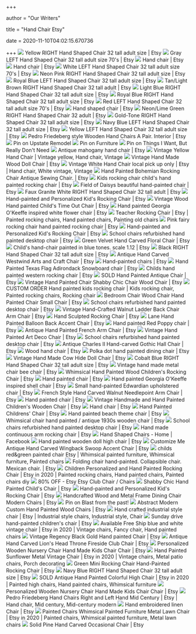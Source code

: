+++
        
author = "Our Writers"
        
title = "Hand Chair Etsy"
        
date = 2020-11-10T04:02:15.670736
        
+++
[ ![](https://i.etsystatic.com/10503258/r/il/0479bc/1604970585/il_570xN.1604970585_44yr.jpg)](https://i.etsystatic.com/10503258/r/il/0479bc/1604970585/il_570xN.1604970585_44yr.jpg) Yellow RIGHT Hand Shaped Chair 32 tall adult size | Etsy
[ ![](https://i.etsystatic.com/10503258/r/il/bb5c35/1852548737/il_570xN.1852548737_im6l.jpg)](https://i.etsystatic.com/10503258/r/il/bb5c35/1852548737/il_570xN.1852548737_im6l.jpg) Gray LEFT Hand Shaped Chair 32 tall adult size 70's | Etsy
[ ![](https://i.etsystatic.com/10503258/r/il/489834/2031388090/il_300x300.2031388090_r8ae.jpg)](https://i.etsystatic.com/10503258/r/il/489834/2031388090/il_300x300.2031388090_r8ae.jpg) Hand chair | Etsy
[ ![](https://i.etsystatic.com/10503258/d/il/90c3ff/2548622874/il_340x270.2548622874_56ob.jpg?version=0)](https://i.etsystatic.com/10503258/d/il/90c3ff/2548622874/il_340x270.2548622874_56ob.jpg?version=0) Hand chair | Etsy
[ ![](https://i.etsystatic.com/10503258/r/il/a912f2/1684092515/il_570xN.1684092515_qgii.jpg)](https://i.etsystatic.com/10503258/r/il/a912f2/1684092515/il_570xN.1684092515_qgii.jpg) White LEFT Hand Shaped Chair 32 tall adult size 70's | Etsy
[ ![](https://i.etsystatic.com/10503258/r/il/5b6312/1557470220/il_570xN.1557470220_jr3u.jpg)](https://i.etsystatic.com/10503258/r/il/5b6312/1557470220/il_570xN.1557470220_jr3u.jpg) Neon Pink RIGHT Hand Shaped Chair 32 tall adult size | Etsy
[ ![](https://i.etsystatic.com/10503258/r/il/8f488c/1604252161/il_570xN.1604252161_3p8x.jpg)](https://i.etsystatic.com/10503258/r/il/8f488c/1604252161/il_570xN.1604252161_3p8x.jpg) Royal Blue LEFT Hand Shaped Chair 32 tall adult size | Etsy
[ ![](https://i.etsystatic.com/10503258/r/il/309f89/1557481128/il_570xN.1557481128_jjzz.jpg)](https://i.etsystatic.com/10503258/r/il/309f89/1557481128/il_570xN.1557481128_jjzz.jpg) Tan/Light Brown RIGHT Hand Shaped Chair 32 tall adult | Etsy
[ ![](https://i.etsystatic.com/10503258/r/il/d5a115/1557424732/il_794xN.1557424732_dagj.jpg)](https://i.etsystatic.com/10503258/r/il/d5a115/1557424732/il_794xN.1557424732_dagj.jpg) Light Blue RIGHT Hand Shaped Chair 32 tall adult size | Etsy
[ ![](https://i.etsystatic.com/10503258/r/il/31a218/1843648293/il_570xN.1843648293_rtob.jpg)](https://i.etsystatic.com/10503258/r/il/31a218/1843648293/il_570xN.1843648293_rtob.jpg) Royal Blue RIGHT Hand Shaped Chair 32 tall adult size | Etsy
[ ![](https://i.etsystatic.com/10503258/r/il/65d337/1557555900/il_570xN.1557555900_5k50.jpg)](https://i.etsystatic.com/10503258/r/il/65d337/1557555900/il_570xN.1557555900_5k50.jpg) Red LEFT Hand Shaped Chair 32 tall adult size 70's | Etsy
[ ![](https://i.etsystatic.com/21983121/d/il/f7b439/2669806883/il_340x270.2669806883_kk89.jpg?version=1)](https://i.etsystatic.com/21983121/d/il/f7b439/2669806883/il_340x270.2669806883_kk89.jpg?version=1) Hand shaped chair | Etsy
[ ![](https://i.etsystatic.com/10503258/r/il/4730a9/1750450307/il_570xN.1750450307_r4jy.jpg)](https://i.etsystatic.com/10503258/r/il/4730a9/1750450307/il_570xN.1750450307_r4jy.jpg) Neon/Lime Green RIGHT Hand Shaped Chair 32 adult | Etsy
[ ![](https://i.etsystatic.com/10503258/r/il/6b17bc/1949690047/il_570xN.1949690047_o0ob.jpg)](https://i.etsystatic.com/10503258/r/il/6b17bc/1949690047/il_570xN.1949690047_o0ob.jpg) Gold-Tone RIGHT Hand Shaped Chair 32 tall adult size | Etsy
[ ![](https://i.etsystatic.com/10503258/r/il/1562f7/1890346053/il_570xN.1890346053_j408.jpg)](https://i.etsystatic.com/10503258/r/il/1562f7/1890346053/il_570xN.1890346053_j408.jpg) Navy Blue LEFT Hand Shaped Chair 32 tall adult size | Etsy
[ ![](https://i.etsystatic.com/10503258/r/il/1e5592/1786076984/il_570xN.1786076984_9j1k.jpg)](https://i.etsystatic.com/10503258/r/il/1e5592/1786076984/il_570xN.1786076984_9j1k.jpg) Yellow LEFT Hand Shaped Chair 32 tall adult size | Etsy
[ ![](https://i.etsystatic.com/6273050/r/il/719c1b/1955445151/il_794xN.1955445151_jbww.jpg)](https://i.etsystatic.com/6273050/r/il/719c1b/1955445151/il_794xN.1955445151_jbww.jpg) Pedro Friedeberg style Wooden Hand Chairs A Pair. Interior | Etsy
[ ![](https://i.pinimg.com/originals/d2/d4/98/d2d498c6112e7e63c87f72c32c69b74d.png)](https://i.pinimg.com/originals/d2/d4/98/d2d498c6112e7e63c87f72c32c69b74d.png) Pin on Upstate Remodel
[ ![](https://i.pinimg.com/originals/1d/89/e7/1d89e7463eb1566ab1a4e66049fba3ec.png)](https://i.pinimg.com/originals/1d/89/e7/1d89e7463eb1566ab1a4e66049fba3ec.png) Pin on Furniture
[ ![](https://i.pinimg.com/originals/ce/d1/35/ced135c78386433d0f9ade03d4729c31.png)](https://i.pinimg.com/originals/ce/d1/35/ced135c78386433d0f9ade03d4729c31.png) Pin on Things I Want, But Really Don't Need
[ ![](https://i.etsystatic.com/17649431/r/il/0c2dd6/1587032299/il_570xN.1587032299_97jo.jpg)](https://i.etsystatic.com/17649431/r/il/0c2dd6/1587032299/il_570xN.1587032299_97jo.jpg) Antique mahogany hand chair | Etsy
[ ![](https://i.pinimg.com/originals/c1/07/a0/c107a031922a3ac08e767526d7acf55f.jpg)](https://i.pinimg.com/originals/c1/07/a0/c107a031922a3ac08e767526d7acf55f.jpg) Vintage Yellow Hand Chair | Vintage yellow, Hand chair, Vintage
[ ![](https://i.etsystatic.com/5828704/r/il/50614a/1730374009/il_570xN.1730374009_qqar.jpg)](https://i.etsystatic.com/5828704/r/il/50614a/1730374009/il_570xN.1730374009_qqar.jpg) Vintage Hand Made Wood Doll Chair | Etsy
[ ![](https://i.pinimg.com/originals/3b/e8/98/3be898d499a9a33bd204b5f7f42704e0.jpg)](https://i.pinimg.com/originals/3b/e8/98/3be898d499a9a33bd204b5f7f42704e0.jpg) Vintage White Hand Chair local pick up only | Etsy | Hand chair, White  vintage, Vintage
[ ![](https://i.etsystatic.com/13374817/r/il/e4cfc0/1890676400/il_794xN.1890676400_epe3.jpg)](https://i.etsystatic.com/13374817/r/il/e4cfc0/1890676400/il_794xN.1890676400_epe3.jpg) Hand Painted Bohemian Rocking Chair Antique Sewing Chair. | Etsy
[ ![](https://i.etsystatic.com/9671488/r/il/6b7678/1490135505/il_570xN.1490135505_j95x.jpg)](https://i.etsystatic.com/9671488/r/il/6b7678/1490135505/il_570xN.1490135505_j95x.jpg) Kids rocking chair child's hand painted rocking chair | Etsy
[ ![](https://i.etsystatic.com/15463701/r/il/ea1e1d/1238437580/il_570xN.1238437580_hk1j.jpg)](https://i.etsystatic.com/15463701/r/il/ea1e1d/1238437580/il_570xN.1238437580_hk1j.jpg) Field of Daisys beautiful hand-painted chair | Etsy
[ ![](https://i.etsystatic.com/10503258/r/il/37f6f4/2229660582/il_570xN.2229660582_hmgd.jpg)](https://i.etsystatic.com/10503258/r/il/37f6f4/2229660582/il_570xN.2229660582_hmgd.jpg) Faux Granite White RIGHT Hand Shaped Chair 32 tall adult | Etsy
[ ![](https://i.etsystatic.com/10222651/r/il/254272/1611673253/il_794xN.1611673253_5pgb.jpg)](https://i.etsystatic.com/10222651/r/il/254272/1611673253/il_794xN.1611673253_5pgb.jpg) Hand-painted and Personalized Kid's Rocking Chair | Etsy
[ ![](https://i.etsystatic.com/17359904/r/il/bce998/1852515671/il_570xN.1852515671_c06a.jpg)](https://i.etsystatic.com/17359904/r/il/bce998/1852515671/il_570xN.1852515671_c06a.jpg) Vintage Wood Hand painted Child's Time Out Chair | Etsy
[ ![](https://i.etsystatic.com/12397278/r/il/b53236/1588842556/il_570xN.1588842556_hckg.jpg)](https://i.etsystatic.com/12397278/r/il/b53236/1588842556/il_570xN.1588842556_hckg.jpg) Hand painted Georgia O'Keeffe inspired white flower chair | Etsy
[ ![](https://i.pinimg.com/originals/b1/77/5b/b1775b1812e8d9775576b0d9fba628be.png)](https://i.pinimg.com/originals/b1/77/5b/b1775b1812e8d9775576b0d9fba628be.png) Teacher Rocking Chair | Etsy | Painted rocking chairs, Hand painted chairs,  Painting old chairs
[ ![](https://i.etsystatic.com/9671488/r/il/c06d43/1926607096/il_794xN.1926607096_5lcc.jpg)](https://i.etsystatic.com/9671488/r/il/c06d43/1926607096/il_794xN.1926607096_5lcc.jpg) Pink fairy rocking chair hand painted rocking chair | Etsy
[ ![](https://i.etsystatic.com/10222651/r/il/eeae22/1611672253/il_794xN.1611672253_816i.jpg)](https://i.etsystatic.com/10222651/r/il/eeae22/1611672253/il_794xN.1611672253_816i.jpg) Hand-painted and Personalized Kid's Rocking Chair | Etsy
[ ![](https://i.etsystatic.com/12716474/r/il/68820e/1861255540/il_570xN.1861255540_oaww.jpg)](https://i.etsystatic.com/12716474/r/il/68820e/1861255540/il_570xN.1861255540_oaww.jpg) School chairs refurbished hand painted desktop chair | Etsy
[ ![](https://i.etsystatic.com/6273050/r/il/a4ef07/1699823596/il_570xN.1699823596_2bu3.jpg)](https://i.etsystatic.com/6273050/r/il/a4ef07/1699823596/il_570xN.1699823596_2bu3.jpg) Green Velvet Hand Carved Floral Chair | Etsy
[ ![](https://i.etsystatic.com/7965584/r/il/98e437/1918048176/il_570xN.1918048176_hout.jpg)](https://i.etsystatic.com/7965584/r/il/98e437/1918048176/il_570xN.1918048176_hout.jpg) Child's hand-chair painted in blue tones. scale 1.12 | Etsy
[ ![](https://i.etsystatic.com/10503258/r/il/682dfe/2276814423/il_794xN.2276814423_26y2.jpg)](https://i.etsystatic.com/10503258/r/il/682dfe/2276814423/il_794xN.2276814423_26y2.jpg) Black RIGHT Hand Shaped Chair 32 tall adult size | Etsy
[ ![](https://i.etsystatic.com/9151751/r/il/362cb9/904339387/il_794xN.904339387_k6p1.jpg)](https://i.etsystatic.com/9151751/r/il/362cb9/904339387/il_794xN.904339387_k6p1.jpg) Antique Hand Carved Westwind Arts and Craft Chair | Etsy
[ ![](https://i.etsystatic.com/20618598/r/il/41fdd1/1935787352/il_570xN.1935787352_hkcc.jpg)](https://i.etsystatic.com/20618598/r/il/41fdd1/1935787352/il_570xN.1935787352_hkcc.jpg) Hand-painted chairs | Etsy
[ ![](https://i.etsystatic.com/8521604/r/il/49aa09/1790648304/il_570xN.1790648304_8lov.jpg)](https://i.etsystatic.com/8521604/r/il/49aa09/1790648304/il_570xN.1790648304_8lov.jpg) Hand Painted Texas Flag Adirondack Snowboard chair | Etsy
[ ![](https://i.etsystatic.com/6268005/r/il/31829e/430958591/il_570xN.430958591_21p3.jpg)](https://i.etsystatic.com/6268005/r/il/31829e/430958591/il_570xN.430958591_21p3.jpg) Childs hand painted western rocking chair | Etsy
[ ![](https://i.etsystatic.com/10196599/r/il/3ea984/1963806682/il_570xN.1963806682_mbzs.jpg)](https://i.etsystatic.com/10196599/r/il/3ea984/1963806682/il_570xN.1963806682_mbzs.jpg) SOLD Hand Painted Antique Chair | Etsy
[ ![](https://i.etsystatic.com/12369443/r/il/0b29b1/1539445497/il_570xN.1539445497_kr7i.jpg)](https://i.etsystatic.com/12369443/r/il/0b29b1/1539445497/il_570xN.1539445497_kr7i.jpg) Vintage Hand Painted Chair Shabby Chic Chair Wood Chair | Etsy
[ ![](https://i.pinimg.com/736x/3c/28/5e/3c285ee1159da50d338563b5914082a9.jpg)](https://i.pinimg.com/736x/3c/28/5e/3c285ee1159da50d338563b5914082a9.jpg) CUSTOM ORDER Hand painted kids rocking chair | Kids rocking chair, Painted  rocking chairs, Rocking chair
[ ![](https://i.etsystatic.com/18594303/r/il/5638e3/2188754624/il_570xN.2188754624_mt1g.jpg)](https://i.etsystatic.com/18594303/r/il/5638e3/2188754624/il_570xN.2188754624_mt1g.jpg) Bedroom Chair Wood Chair Hand Painted Chair Small Chair | Etsy
[ ![](https://i.etsystatic.com/12716474/r/il/e95d79/1861256852/il_570xN.1861256852_8dcq.jpg)](https://i.etsystatic.com/12716474/r/il/e95d79/1861256852/il_570xN.1861256852_8dcq.jpg) School chairs refurbished hand painted desktop chair | Etsy
[ ![](https://i.etsystatic.com/18086480/r/il/075239/1721186181/il_570xN.1721186181_79rm.jpg)](https://i.etsystatic.com/18086480/r/il/075239/1721186181/il_570xN.1721186181_79rm.jpg) Vintage Hand-Crafted Walnut Ladder Back Chair Arm Chair | Etsy
[ ![](https://i.etsystatic.com/19360496/r/il/a57994/1794915407/il_570xN.1794915407_fbck.jpg)](https://i.etsystatic.com/19360496/r/il/a57994/1794915407/il_570xN.1794915407_fbck.jpg) Hand Sculpted Rocking Chair | Etsy
[ ![](https://i.etsystatic.com/10598627/r/il/0730b8/1760021354/il_570xN.1760021354_omxr.jpg)](https://i.etsystatic.com/10598627/r/il/0730b8/1760021354/il_570xN.1760021354_omxr.jpg) Lane Hand Painted Balloon Back Accent Chair | Etsy
[ ![](https://i.etsystatic.com/12397278/r/il/8b0129/1636270007/il_570xN.1636270007_5gei.jpg)](https://i.etsystatic.com/12397278/r/il/8b0129/1636270007/il_570xN.1636270007_5gei.jpg) Hand painted Red Poppy chair | Etsy
[ ![](https://i.etsystatic.com/18118673/r/il/e330c2/1610597495/il_570xN.1610597495_lx5b.jpg)](https://i.etsystatic.com/18118673/r/il/e330c2/1610597495/il_570xN.1610597495_lx5b.jpg) Antique Hand Painted French Arm Chair | Etsy
[ ![](https://i.etsystatic.com/6139125/r/il/4968e4/295923776/il_570xN.295923776.jpg)](https://i.etsystatic.com/6139125/r/il/4968e4/295923776/il_570xN.295923776.jpg) Vintage Hand Painted Art Deco Chair | Etsy
[ ![](https://i.etsystatic.com/12716474/r/il/30b190/1858825862/il_570xN.1858825862_n7dq.jpg)](https://i.etsystatic.com/12716474/r/il/30b190/1858825862/il_570xN.1858825862_n7dq.jpg) School chairs refurbished hand painted desktop chair | Etsy
[ ![](https://i.etsystatic.com/21139179/r/il/f612ec/2417654633/il_794xN.2417654633_4v9r.jpg)](https://i.etsystatic.com/21139179/r/il/f612ec/2417654633/il_794xN.2417654633_4v9r.jpg) Antique Charles II Hand-carved Gothic Hall Chair | Etsy
[ ![](https://i.etsystatic.com/6157953/c/2250/1788/0/336/il/8128a7/2113253274/il_340x270.2113253274_dzcf.jpg)](https://i.etsystatic.com/6157953/c/2250/1788/0/336/il/8128a7/2113253274/il_340x270.2113253274_dzcf.jpg) Wood hand chair | Etsy
[ ![](https://i.etsystatic.com/10359915/r/il/e24eee/1665602893/il_570xN.1665602893_pay3.jpg)](https://i.etsystatic.com/10359915/r/il/e24eee/1665602893/il_570xN.1665602893_pay3.jpg) Polka dot hand painted dining chair | Etsy
[ ![](https://i.etsystatic.com/16303583/r/il/5e2a33/1633152532/il_570xN.1633152532_gszk.jpg)](https://i.etsystatic.com/16303583/r/il/5e2a33/1633152532/il_570xN.1633152532_gszk.jpg) Vintage Hand Made Cow Hide Doll Chair | Etsy
[ ![](https://i.etsystatic.com/10503258/r/il/8ed111/1750447345/il_570xN.1750447345_8a0z.jpg)](https://i.etsystatic.com/10503258/r/il/8ed111/1750447345/il_570xN.1750447345_8a0z.jpg) Cobalt Blue RIGHT Hand Shaped Chair 32 tall adult size | Etsy
[ ![](https://i.etsystatic.com/12854843/r/il/e93673/1914039886/il_570xN.1914039886_oyip.jpg)](https://i.etsystatic.com/12854843/r/il/e93673/1914039886/il_570xN.1914039886_oyip.jpg) Vintage hand made metal chair bee chair | Etsy
[ ![](https://i.etsystatic.com/7553869/r/il/50f8ce/1709223726/il_570xN.1709223726_i91h.jpg)](https://i.etsystatic.com/7553869/r/il/50f8ce/1709223726/il_570xN.1709223726_i91h.jpg) Whimsical Hand Painted Wood Children's Rocking Chair | Etsy
[ ![](https://i.etsystatic.com/24270947/d/il/1da907/2499269446/il_340x270.2499269446_pl3g.jpg?version=0)](https://i.etsystatic.com/24270947/d/il/1da907/2499269446/il_340x270.2499269446_pl3g.jpg?version=0) Hand painted chair | Etsy
[ ![](https://i.etsystatic.com/12397278/r/il/ec52bf/1636277917/il_570xN.1636277917_alrl.jpg)](https://i.etsystatic.com/12397278/r/il/ec52bf/1636277917/il_570xN.1636277917_alrl.jpg) Hand painted Georgia O'Keeffe inspired shell chair | Etsy
[ ![](https://i.etsystatic.com/16895840/r/il/dc9c2e/1660104360/il_570xN.1660104360_a29f.jpg)](https://i.etsystatic.com/16895840/r/il/dc9c2e/1660104360/il_570xN.1660104360_a29f.jpg) Small hand-painted Edwardian upholstered chair | Etsy
[ ![](https://i.etsystatic.com/14110062/r/il/3915f7/1492521789/il_570xN.1492521789_jtze.jpg)](https://i.etsystatic.com/14110062/r/il/3915f7/1492521789/il_570xN.1492521789_jtze.jpg) French Style Hand Carved Walnut Needlepoint Arm Chair | Etsy
[ ![](https://i.etsystatic.com/5384371/r/il/b7b10d/860831454/il_570xN.860831454_53r0.jpg)](https://i.etsystatic.com/5384371/r/il/b7b10d/860831454/il_570xN.860831454_53r0.jpg) Hand painted chair | Etsy
[ ![](https://i.etsystatic.com/18484632/r/il/1ae7e5/1875178225/il_570xN.1875178225_qeen.jpg)](https://i.etsystatic.com/18484632/r/il/1ae7e5/1875178225/il_570xN.1875178225_qeen.jpg) Vintage Handmade and Hand Painted Children's Wooden Chair | Etsy
[ ![](https://i.etsystatic.com/6273050/d/il/f5e01e/2650716897/il_340x270.2650716897_pn6a.jpg?version=0)](https://i.etsystatic.com/6273050/d/il/f5e01e/2650716897/il_340x270.2650716897_pn6a.jpg?version=0) Hand chair | Etsy
[ ![](https://i.etsystatic.com/7193188/r/il/6a64a9/1144254747/il_570xN.1144254747_4vjj.jpg)](https://i.etsystatic.com/7193188/r/il/6a64a9/1144254747/il_570xN.1144254747_4vjj.jpg) Hand Painted Childrens' Chair | Etsy
[ ![](https://i.etsystatic.com/6268005/r/il/304c6b/296818430/il_570xN.296818430.jpg)](https://i.etsystatic.com/6268005/r/il/304c6b/296818430/il_570xN.296818430.jpg) Hand painted beach theme chair | Etsy
[ ![](https://i.etsystatic.com/8108332/r/il/f97eff/1897315137/il_570xN.1897315137_azis.jpg)](https://i.etsystatic.com/8108332/r/il/f97eff/1897315137/il_570xN.1897315137_azis.jpg) Whimsical chair hand painted / antique 1930s wooden chair | Etsy
[ ![](https://i.etsystatic.com/12716474/r/il/7f4a1b/1861254338/il_570xN.1861254338_5mlu.jpg)](https://i.etsystatic.com/12716474/r/il/7f4a1b/1861254338/il_570xN.1861254338_5mlu.jpg) School chairs refurbished hand painted desktop chair | Etsy
[ ![](https://i.etsystatic.com/17876067/r/il/b9564a/1529778920/il_570xN.1529778920_ku92.jpg)](https://i.etsystatic.com/17876067/r/il/b9564a/1529778920/il_570xN.1529778920_ku92.jpg) Hand made continuous arm rocking chair | Etsy
[ ![](https://lookaside.fbsbx.com/lookaside/crawler/media/?media_id=222475054759316)](https://lookaside.fbsbx.com/lookaside/crawler/media/?media_id=222475054759316) Hand Shaped Chairs - Home | Facebook
[ ![](https://i.etsystatic.com/7317781/r/il/f6101f/1319301361/il_570xN.1319301361_24t0.jpg)](https://i.etsystatic.com/7317781/r/il/f6101f/1319301361/il_570xN.1319301361_24t0.jpg) Hand painted wooden doll high chair | Etsy
[ ![](https://i.etsystatic.com/16216829/r/il/c35134/2125084340/il_570xN.2125084340_qbkq.jpg)](https://i.etsystatic.com/16216829/r/il/c35134/2125084340/il_570xN.2125084340_qbkq.jpg) Customize Me Antique Hand Carved Wingback Swoop Accent Chair | Etsy
[ ![](https://i.pinimg.com/originals/8f/98/99/8f98997faf07d7516d0e39a98a571716.jpg)](https://i.pinimg.com/originals/8f/98/99/8f98997faf07d7516d0e39a98a571716.jpg) childs red&green painted chair Etsy | Whimsical painted furniture,  Whimsical furniture, Painted chairs
[ ![](https://i.etsystatic.com/5500519/r/il/a54e1f/1302692017/il_570xN.1302692017_p5qd.jpg)](https://i.etsystatic.com/5500519/r/il/a54e1f/1302692017/il_570xN.1302692017_p5qd.jpg) Folding chair hand-painted. Collapsible chair. Mexican chair. | Etsy
[ ![](https://i.pinimg.com/originals/40/f6/8c/40f68cbe5687f9b5d59c1f495605eec7.jpg)](https://i.pinimg.com/originals/40/f6/8c/40f68cbe5687f9b5d59c1f495605eec7.jpg) Children Personalized and Hand Painted Rocking Chair | Etsy in 2020 |  Painted rocking chairs, Hand painted chairs, Painted chairs diy
[ ![](https://images.kaiyo.com/80494/etsy/chairs/accent-chairs/club-chair-second-hand.jpeg)](https://images.kaiyo.com/80494/etsy/chairs/accent-chairs/club-chair-second-hand.jpeg) 80% OFF - Etsy Etsy Club Chair / Chairs
[ ![](https://i.etsystatic.com/15375850/r/il/f8db24/1221597936/il_570xN.1221597936_l3kh.jpg)](https://i.etsystatic.com/15375850/r/il/f8db24/1221597936/il_570xN.1221597936_l3kh.jpg) Shabby Chic Hand Painted Child's Chair | Etsy
[ ![](https://i.etsystatic.com/10222651/r/il/b9d603/784499540/il_794xN.784499540_pgty.jpg)](https://i.etsystatic.com/10222651/r/il/b9d603/784499540/il_794xN.784499540_pgty.jpg) Hand-painted and Personalized Kid's Rocking Chair | Etsy
[ ![](https://i.etsystatic.com/10588900/r/il/699b2f/1822344711/il_570xN.1822344711_1l73.jpg)](https://i.etsystatic.com/10588900/r/il/699b2f/1822344711/il_570xN.1822344711_1l73.jpg) Handcrafted Wood and Metal Frame Dining Chair Modern Chairs | Etsy
[ ![](https://i.pinimg.com/originals/21/5b/3d/215b3d02c666879b7fd7432dfed25e54.jpg)](https://i.pinimg.com/originals/21/5b/3d/215b3d02c666879b7fd7432dfed25e54.jpg) Pin on Blast from the past!
[ ![](https://i.etsystatic.com/6023111/r/il/898824/455727888/il_570xN.455727888_di74.jpg)](https://i.etsystatic.com/6023111/r/il/898824/455727888/il_570xN.455727888_di74.jpg) Abstract Modern Custom Hand Painted Wood Chairs | Etsy
[ ![](https://i.pinimg.com/736x/6f/05/26/6f0526a99455ae429e29130c19dec5bb.jpg)](https://i.pinimg.com/736x/6f/05/26/6f0526a99455ae429e29130c19dec5bb.jpg) Hand crafted industrial style chair | Etsy | Industrial style chairs,  Industrial style, Chair
[ ![](https://i.etsystatic.com/15463701/r/il/d27e60/1282787997/il_570xN.1282787997_f0rh.jpg)](https://i.etsystatic.com/15463701/r/il/d27e60/1282787997/il_570xN.1282787997_f0rh.jpg) Sunday drive hand-painted children's chair | Etsy
[ ![](https://i.pinimg.com/originals/4d/5b/6d/4d5b6d15c636b6185f229bb6e6a42bf8.jpg)](https://i.pinimg.com/originals/4d/5b/6d/4d5b6d15c636b6185f229bb6e6a42bf8.jpg) Available Free Ship blue and white vintage chair | Etsy in 2020 | Vintage  chairs, Fancy chair, Hand painted chairs
[ ![](https://i.etsystatic.com/20510732/r/il/3bf42b/1931396558/il_570xN.1931396558_9jsl.jpg)](https://i.etsystatic.com/20510732/r/il/3bf42b/1931396558/il_570xN.1931396558_9jsl.jpg) Vintage Regency Black Gold Hand painted Chair | Etsy
[ ![](https://i.etsystatic.com/11011099/r/il/118fb9/1624273507/il_570xN.1624273507_dx52.jpg)](https://i.etsystatic.com/11011099/r/il/118fb9/1624273507/il_570xN.1624273507_dx52.jpg) Antique Hand Carved Lion's Head Throne Fireside Club Chair | Etsy
[ ![](https://i.etsystatic.com/18320446/r/il/ff85f0/1638870667/il_570xN.1638870667_1shk.jpg)](https://i.etsystatic.com/18320446/r/il/ff85f0/1638870667/il_570xN.1638870667_1shk.jpg) Personalized Wooden Nursery Chair Hand Made Kids Chair Chair | Etsy
[ ![](https://i.pinimg.com/originals/e7/f2/5c/e7f25c9f89597d436ffb922648923b3b.jpg)](https://i.pinimg.com/originals/e7/f2/5c/e7f25c9f89597d436ffb922648923b3b.jpg) Hand Painted Sunflower Metal Vintage Chair | Etsy in 2020 | Vintage chairs,  Metal patio chairs, Porch decorating
[ ![](https://i.etsystatic.com/11054186/r/il/405f8d/1434468089/il_570xN.1434468089_pz0r.jpg)](https://i.etsystatic.com/11054186/r/il/405f8d/1434468089/il_570xN.1434468089_pz0r.jpg) Green Mini Rocking Chair Hand-Painted Rocking Chair | Etsy
[ ![](https://i.etsystatic.com/10503258/r/il/f4f641/1636664698/il_570xN.1636664698_gmvf.jpg)](https://i.etsystatic.com/10503258/r/il/f4f641/1636664698/il_570xN.1636664698_gmvf.jpg) Navy Blue RIGHT Hand Shaped Chair 32 tall adult size | Etsy
[ ![](https://i.pinimg.com/originals/d1/46/0b/d1460b26b2bb1f28861d9f467275f61c.jpg)](https://i.pinimg.com/originals/d1/46/0b/d1460b26b2bb1f28861d9f467275f61c.jpg) SOLD Antique Hand Painted Colorful High Chair | Etsy in 2020 | Painted high  chairs, Hand painted chairs, Whimsical furniture
[ ![](https://i.etsystatic.com/18320446/r/il/701838/1591436406/il_570xN.1591436406_mxmy.jpg)](https://i.etsystatic.com/18320446/r/il/701838/1591436406/il_570xN.1591436406_mxmy.jpg) Personalized Wooden Nursery Chair Hand Made Kids Chair Chair | Etsy
[ ![](https://i.pinimg.com/originals/ef/5d/c2/ef5dc26f8e37d954ca3cdd75767e6d94.jpg)](https://i.pinimg.com/originals/ef/5d/c2/ef5dc26f8e37d954ca3cdd75767e6d94.jpg) Pedro Friedeberg Hand Chairs Right and Left Hand Mid Century | Etsy | Hand  chair, Mid century, Mid-century modern
[ ![](https://i.etsystatic.com/16318830/r/il/1a7368/1708801007/il_570xN.1708801007_ohck.jpg)](https://i.etsystatic.com/16318830/r/il/1a7368/1708801007/il_570xN.1708801007_ohck.jpg) Hand embroidered linen Chair | Etsy
[ ![](https://i.pinimg.com/originals/0e/70/8a/0e708ae42617b96f95666054107c9e0e.jpg)](https://i.pinimg.com/originals/0e/70/8a/0e708ae42617b96f95666054107c9e0e.jpg) Painted Chairs Whimsical Painted Furniture Metal Lawn Chair | Etsy in 2020  | Painted chairs, Whimsical painted furniture, Metal lawn chairs
[ ![](https://i.etsystatic.com/15670110/r/il/547c02/1258850274/il_570xN.1258850274_hrh0.jpg)](https://i.etsystatic.com/15670110/r/il/547c02/1258850274/il_570xN.1258850274_hrh0.jpg) Solid Pine Hand Carved Occasional Chair | Etsy
